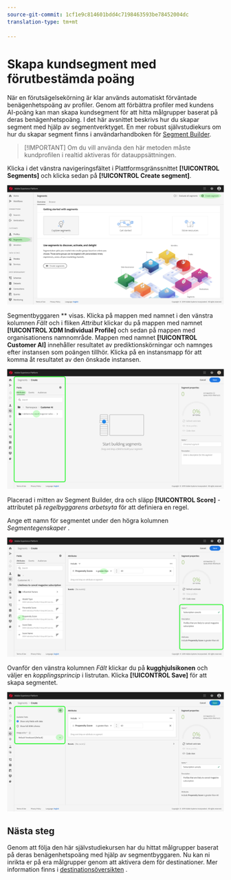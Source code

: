 ```yaml
---
source-git-commit: 1cf1e9c814601bdd4c7198463593be78452004dc
translation-type: tm+mt

---
```

# Skapa kundsegment med förutbestämda poäng

När en förutsägelsekörning är klar används automatiskt förväntade benägenhetspoäng av profiler. Genom att förbättra profiler med kundens AI-poäng kan man skapa kundsegment för att hitta målgrupper baserat på deras benägenhetspoäng. I det här avsnittet beskrivs hur du skapar segment med hjälp av segmentverktyget. En mer robust självstudiekurs om hur du skapar segment finns i användarhandboken för [Segment Builder](../../../segmentation/tutorials/create-a-segment.md).

>[!IMPORTANT] Om du vill använda den här metoden måste kundprofilen i realtid aktiveras för datauppsättningen.

Klicka i det vänstra navigeringsfältet i Plattformsgränssnittet **[!UICONTROL Segments]** och klicka sedan på **[!UICONTROL Create segment]**.

![](../images/user-guide/segments.png)

Segmentbyggaren ** visas. Klicka på mappen med namnet i den vänstra kolumnen *Fält* och i fliken *Attribut* klickar du på mappen med namnet **[!UICONTROL XDM Individual Profile]** och sedan på mappen med organisationens namnområde. Mappen med namnet **[!UICONTROL Customer AI]** innehåller resultatet av prediktionskörningar och namnges efter instansen som poängen tillhör. Klicka på en instansmapp för att komma åt resultatet av den önskade instansen.

![](../images/user-guide/results.png)

Placerad i mitten av Segment Builder, dra och släpp **[!UICONTROL Score]** -attributet på *regelbyggarens arbetsyta* för att definiera en regel.

Ange ett namn för segmentet under den högra kolumnen *Segmentegenskaper* .

![](../images/user-guide/properties.png)

Ovanför den vänstra kolumnen *Fält* klickar du på **kugghjulsikonen** och väljer en *kopplingsprincip* i listrutan. Klicka **[!UICONTROL Save]** för att skapa segmentet.

![](../images/user-guide/merge_policy.png)

## Nästa steg

Genom att följa den här självstudiekursen har du hittat målgrupper baserat på deras benägenhetspoäng med hjälp av segmentbyggaren. Nu kan ni inrikta er på era målgrupper genom att aktivera dem för destinationer. Mer information finns i [destinationsöversikten](https://docs.adobe.com/content/help/en/experience-platform/rtcdp/destinations/destinations-overview.html) .